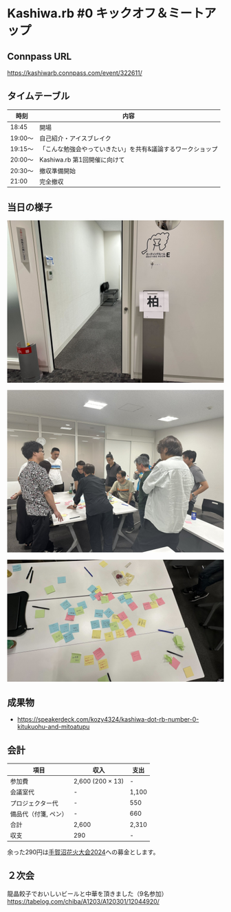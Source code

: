 # Kashiwa.rb #0 キックオフ＆ミートアップ

## Connpass URL

https://kashiwarb.connpass.com/event/322611/

## タイムテーブル

| 時刻 | 内容 |
| --- | --- |
| 18:45 | 開場 |
| 19:00〜 | 自己紹介・アイスブレイク |
| 19:15〜 | 「こんな勉強会やっていきたい」を共有&議論するワークショップ |
| 20:00〜 | Kashiwa.rb 第1回開催に向けて |
| 20:30〜 | 撤収準備開始 |
| 21:00 | 完全撤収 |

## 当日の様子

![](./photos/2024-06-27_001.jpg)

![](./photos/2024-06-27_002.jpg)

![](./photos/2024-06-27_003.jpg)

## 成果物

- https://speakerdeck.com/kozy4324/kashiwa-dot-rb-number-0-kitukuohu-and-mitoatupu

## 会計

| 項目 | 収入 | 支出 |
| --- | --- | --- |
| 参加費 | 2,600 (200 × 13) | - |
| 会議室代 | - | 1,100 |
| プロジェクター代 | - | 550 |
| 備品代（付箋, ペン） | - | 660 |
| 合計 | 2,600 | 2,310 |
| 収支 | 290 | - |

余った290円は[手賀沼花火大会2024](https://teganuma-hanabi.kashiwa-cci.or.jp/archives/926)への募金とします。

## ２次会

龍晶餃子でおいしいビールと中華を頂きました（9名参加）
https://tabelog.com/chiba/A1203/A120301/12044920/
